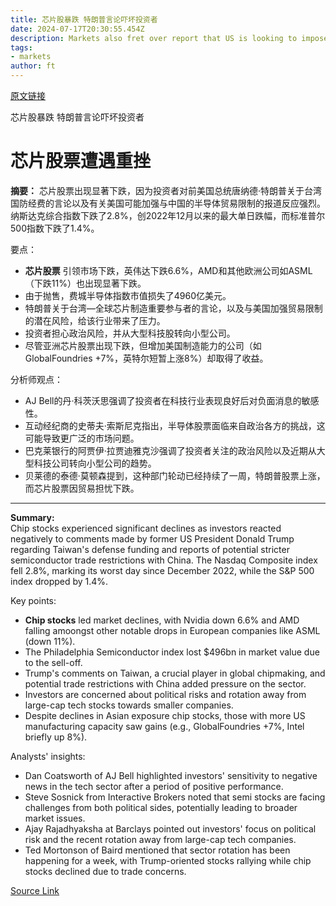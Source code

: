 ```yaml
---
title: 芯片股暴跌 特朗普言论吓坏投资者
date: 2024-07-17T20:30:55.454Z
description: Markets also fret over report that US is looking to impose tougher semiconductor trade restrictions on China
tags: 
- markets
author: ft
---
```


[原文链接](https://ft.com/content/6bc103f8-b6ba-4137-beae-6222827b297f)

芯片股暴跌 特朗普言论吓坏投资者

# 芯片股票遭遇重挫

**摘要：**
芯片股票出现显著下跌，因为投资者对前美国总统唐纳德·特朗普关于台湾国防经费的言论以及有关美国可能加强与中国的半导体贸易限制的报道反应强烈。纳斯达克综合指数下跌了2.8%，创2022年12月以来的最大单日跌幅，而标准普尔500指数下跌了1.4%。

要点：
- **芯片股票** 引领市场下跌，英伟达下跌6.6%，AMD和其他欧洲公司如ASML（下跌11%）也出现显著下跌。
- 由于抛售，费城半导体指数市值损失了4960亿美元。
- 特朗普关于台湾—全球芯片制造重要参与者的言论，以及与美国加强贸易限制的潜在风险，给该行业带来了压力。
- 投资者担心政治风险，并从大型科技股转向小型公司。
- 尽管亚洲芯片股票出现下跌，但增加美国制造能力的公司（如GlobalFoundries +7%，英特尔短暂上涨8%）却取得了收益。

分析师观点：
- AJ Bell的丹·科茨沃思强调了投资者在科技行业表现良好后对负面消息的敏感性。
- 互动经纪商的史蒂夫·索斯尼克指出，半导体股票面临来自政治各方的挑战，这可能导致更广泛的市场问题。
- 巴克莱银行的阿贾伊·拉贾迪雅克沙强调了投资者关注的政治风险以及近期从大型科技公司转向小型公司的趋势。
- 贝莱德的泰德·莫顿森提到，这种部门轮动已经持续了一周，特朗普股票上涨，而芯片股票因贸易担忧下跌。

---

 **Summary:**  
Chip stocks experienced significant declines as investors reacted negatively to comments made by former US President Donald Trump regarding Taiwan's defense funding and reports of potential stricter semiconductor trade restrictions with China. The Nasdaq Composite index fell 2.8%, marking its worst day since December 2022, while the S&P 500 index dropped by 1.4%.

Key points:  
- **Chip stocks** led market declines, with Nvidia down 6.6% and AMD falling amoongst other notable drops in European companies like ASML (down 11%).
- The Philadelphia Semiconductor index lost $496bn in market value due to the sell-off.
- Trump's comments on Taiwan, a crucial player in global chipmaking, and potential trade restrictions with China added pressure on the sector.
- Investors are concerned about political risks and rotation away from large-cap tech stocks towards smaller companies.
- Despite declines in Asian exposure chip stocks, those with more US manufacturing capacity saw gains (e.g., GlobalFoundries +7%, Intel briefly up 8%).

Analysts' insights:  
- Dan Coatsworth of AJ Bell highlighted investors' sensitivity to negative news in the tech sector after a period of positive performance.
- Steve Sosnick from Interactive Brokers noted that semi stocks are facing challenges from both political sides, potentially leading to broader market issues.
- Ajay Rajadhyaksha at Barclays pointed out investors' focus on political risk and the recent rotation away from large-cap tech companies.
- Ted Mortonson of Baird mentioned that sector rotation has been happening for a week, with Trump-oriented stocks rallying while chip stocks declined due to trade concerns.

[Source Link](https://ft.com/content/6bc103f8-b6ba-4137-beae-6222827b297f)

